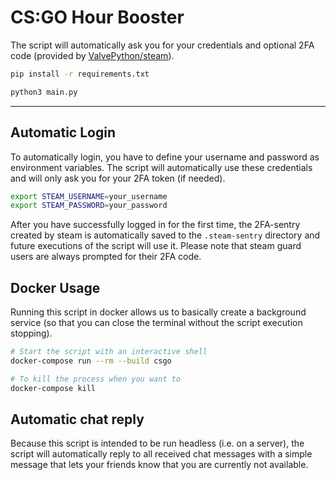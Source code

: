 # CS:GO Hour Booster

The script will automatically ask you for your credentials and optional 2FA code (provided by [ValvePython/steam](https://github.com/ValvePython/steam)).

```sh
pip install -r requirements.txt

python3 main.py
```

---

## Automatic Login

To automatically login, you have to define your username and password as environment variables.
The script will automatically use these credentials and will only ask you for your 2FA token (if needed).

```sh
export STEAM_USERNAME=your_username
export STEAM_PASSWORD=your_password
```

After you have successfully logged in for the first time, the 2FA-sentry created by steam is automatically saved to the `.steam-sentry` directory and future executions of the script will use it. Please note that steam guard users are always prompted for their 2FA code.

## Docker Usage

Running this script in docker allows us to basically create a background service (so that you can close the terminal without the script execution stopping).

```sh
# Start the script with an interactive shell
docker-compose run --rm --build csgo

# To kill the process when you want to
docker-compose kill
```

## Automatic chat reply

Because this script is intended to be run headless (i.e. on a server), the script will automatically reply to all received chat messages with a simple message that lets your friends know that you are currently not available.

